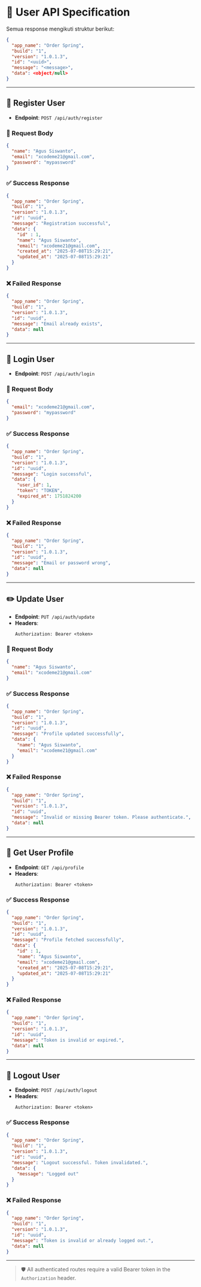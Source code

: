 # 📘 User API Specification

Semua response mengikuti struktur berikut:

```json
{
  "app_name": "Order Spring",
  "build": "1",
  "version": "1.0.1.3",
  "id": "<uuid>",
  "message": "<message>",
  "data": <object/null>
}
```

---

## 🚀 Register User

- **Endpoint**: `POST /api/auth/register`

### 🔸 Request Body
```json
{
  "name": "Agus Siswanto",
  "email": "xcodeme21@gmail.com",
  "password": "mypassword"
}
```

### ✅ Success Response
```json
{
  "app_name": "Order Spring",
  "build": "1",
  "version": "1.0.1.3",
  "id": "uuid",
  "message": "Registration successful",
  "data": {
    "id" : 1,
    "name": "Agus Siswanto",
    "email": "xcodeme21@gmail.com",
    "created_at": "2025-07-08T15:29:21",
    "updated_at": "2025-07-08T15:29:21"
  }
}
```

### ❌ Failed Response
```json
{
  "app_name": "Order Spring",
  "build": "1",
  "version": "1.0.1.3",
  "id": "uuid",
  "message": "Email already exists",
  "data": null
}
```

---

## 🔐 Login User

- **Endpoint**: `POST /api/auth/login`

### 🔸 Request Body
```json
{
  "email": "xcodeme21@gmail.com",
  "password": "mypassword"
}
```

### ✅ Success Response
```json
{
  "app_name": "Order Spring",
  "build": "1",
  "version": "1.0.1.3",
  "id": "uuid",
  "message": "Login successful",
  "data": {
    "user_id": 1,
    "token": "TOKEN",
    "expired_at": 1751824200
  }
}
```

### ❌ Failed Response
```json
{
  "app_name": "Order Spring",
  "build": "1",
  "version": "1.0.1.3",
  "id": "uuid",
  "message": "Email or password wrong",
  "data": null
}
```

---

## ✏️ Update User

- **Endpoint**: `PUT /api/auth/update`
- **Headers**:
  ```
  Authorization: Bearer <token>
  ```

### 🔸 Request Body
```json
{
  "name": "Agus Siswanto",
  "email": "xcodeme21@gmail.com"
}
```

### ✅ Success Response
```json
{
  "app_name": "Order Spring",
  "build": "1",
  "version": "1.0.1.3",
  "id": "uuid",
  "message": "Profile updated successfully",
  "data": {
    "name": "Agus Siswanto",
    "email": "xcodeme21@gmail.com"
  }
}
```

### ❌ Failed Response
```json
{
  "app_name": "Order Spring",
  "build": "1",
  "version": "1.0.1.3",
  "id": "uuid",
  "message": "Invalid or missing Bearer token. Please authenticate.",
  "data": null
}
```

---

## 👤 Get User Profile

- **Endpoint**: `GET /api/profile`
- **Headers**:
  ```
  Authorization: Bearer <token>
  ```

### ✅ Success Response
```json
{
  "app_name": "Order Spring",
  "build": "1",
  "version": "1.0.1.3",
  "id": "uuid",
  "message": "Profile fetched successfully",
  "data": {
    "id" : 1,
    "name": "Agus Siswanto",
    "email": "xcodeme21@gmail.com",
    "created_at": "2025-07-08T15:29:21",
    "updated_at": "2025-07-08T15:29:21"
  }
}
```

### ❌ Failed Response
```json
{
  "app_name": "Order Spring",
  "build": "1",
  "version": "1.0.1.3",
  "id": "uuid",
  "message": "Token is invalid or expired.",
  "data": null
}
```

---

## 🚪 Logout User

- **Endpoint**: `POST /api/auth/logout`
- **Headers**:
  ```
  Authorization: Bearer <token>
  ```

### ✅ Success Response
```json
{
  "app_name": "Order Spring",
  "build": "1",
  "version": "1.0.1.3",
  "id": "uuid",
  "message": "Logout successful. Token invalidated.",
  "data": {
    "message": "Logged out"
  }
}
```

### ❌ Failed Response
```json
{
  "app_name": "Order Spring",
  "build": "1",
  "version": "1.0.1.3",
  "id": "uuid",
  "message": "Token is invalid or already logged out.",
  "data": null
}
```

---

> 🛡️ All authenticated routes require a valid Bearer token in the `Authorization` header.